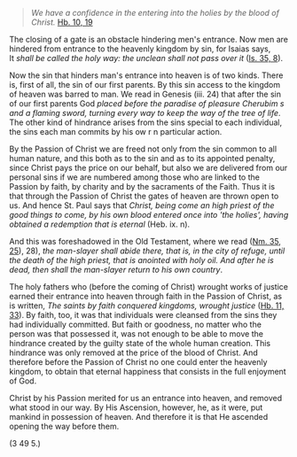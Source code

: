 
> _We have a confidence in the entering into the holies by the blood of Christ._ [Hb. 10, 19](https://vulgata.online/bible/Hb.10?ed=DR2&vfn=DR2.Hb.10.19:vs)

The closing of a gate is an obstacle hindering men's entrance. Now men are hindered from entrance to the heavenly kingdom by sin, for Isaias says, It *shall be called the holy way: the unclean shall not pass over it* ([Is. 35, 8](https://vulgata.online/bible/Is.35?ed=DR2&vfn=DR2.Is.35.8:vs)).

Now the sin that hinders man's entrance into heaven is of two kinds. There is, first of all, the sin of our first parents. By this sin access to the kingdom of heaven was barred to man. We read in Genesis (iii. 24) that after the sin of our first parents God _placed before the paradise of pleasure Cherubim s and a flaming sword, turning every way to keep the way of the tree of life_. The other kind of hindrance arises from the sins special to each individual, the sins each man commits by his ow r n particular action.

By the Passion of Christ we are freed not only from the sin common to all human nature, and this both as to the sin and as to its appointed penalty, since Christ pays the price on our behalf, but also we are delivered from our personal sins if we are numbered among those who are linked to the Passion by faith, by charity and by the sacraments of the Faith. Thus it is that through the Passion of Christ the gates of heaven are thrown open to us. And hence St. Paul says that _Christ, being come an high priest of the good things to come, by his own blood entered once into 'the holies', having obtained a redemption that is eternal_ (Heb. ix. n).

And this was foreshadowed in the Old Testament, where we read ([Nm. 35, 25](https://vulgata.online/bible/Nm.35?ed=DR2&vfn=DR2.Nm.35.25:vs)), 28), _the man-slayer shall abide there, that is, in the city of refuge, until the death of the high priest, that is anointed with holy oil. And after he is dead, then shall the man-slayer return to his own country_.

The holy fathers who (before the coming of Christ) wrought works of justice earned their entrance into heaven through faith in the Passion of Christ, as is written, _The saints by faith conquered kingdoms, wrought justice_ ([Hb. 11, 33](https://vulgata.online/bible/Hb.11?ed=DR2&vfn=DR2.Hb.11.33:vs)). By faith, too, it was that individuals were cleansed from the sins they had individually committed. But faith or goodness, no matter who the person was that possessed it, was not enough to be able to move the hindrance created by the guilty state of the whole human creation. This hindrance was only removed at the price of the blood of Christ. And therefore before the Passion of Christ no one could enter the heavenly kingdom, to obtain that eternal happiness that consists in the full enjoyment of God.

Christ by his Passion merited for us an entrance into heaven, and removed what stood in our way. By His Ascension, however, he, as it were, put mankind in possession of heaven. And therefore it is that He ascended opening the way before them.

(3 49 5.)

